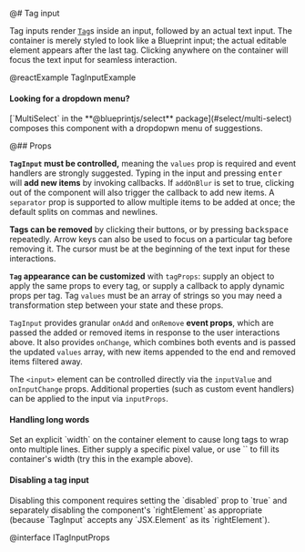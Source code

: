 @# Tag input

Tag inputs render [`Tag`](#core/components/tag)s inside an input, followed by an
actual text input. The container is merely styled to look like a Blueprint
input; the actual editable element appears after the last tag. Clicking anywhere
on the container will focus the text input for seamless interaction.

@reactExample TagInputExample

<div class="@ns-callout @ns-intent-success @ns-icon-info-sign">
    <h4 class="@ns-heading">Looking for a dropdown menu?</h4>
    [`MultiSelect` in the **@blueprintjs/select** package](#select/multi-select)
    composes this component with a dropdopwn menu of suggestions.
</div>

@## Props

**`TagInput` must be controlled,** meaning the `values` prop is required and
event handlers are strongly suggested. Typing in the input and pressing
<kbd>enter</kbd> will **add new items** by invoking callbacks. If `addOnBlur` is
set to true, clicking out of the component will also trigger the callback to add
new items. A `separator` prop is supported to allow multiple items to be added
at once; the default splits on commas and newlines.

**Tags can be removed** by clicking their <span class="@ns-icon-standard
@ns-icon-cross"></span> buttons, or by pressing <kbd>backspace</kbd> repeatedly.
Arrow keys can also be used to focus on a particular tag before removing it. The
cursor must be at the beginning of the text input for these interactions.

**`Tag` appearance can be customized** with `tagProps`: supply an object to
apply the same props to every tag, or supply a callback to apply dynamic props
per tag. Tag `values` must be an array of strings so you may need a
transformation step between your state and these props.

`TagInput` provides granular `onAdd` and `onRemove` **event props**, which are
passed the added or removed items in response to the user interactions above. It
also provides `onChange`, which combines both events and is passed the updated
`values` array, with new items appended to the end and removed items filtered
away.

The `<input>` element can be controlled directly via the `inputValue` and
`onInputChange` props. Additional properties (such as custom event handlers) can
be applied to the input via `inputProps`.

<div class="@ns-callout @ns-intent-primary @ns-icon-info-sign">
    <h4 class="@ns-heading">Handling long words</h4>
    Set an explicit `width` on the container element to cause long tags to wrap onto multiple lines.
    Either supply a specific pixel value, or use `<TagInput className={Classes.FILL}>`
    to fill its container's width (try this in the example above).
</div>

<div class="@ns-callout @ns-intent-primary @ns-icon-info-sign">
    <h4 class="@ns-heading">Disabling a tag input</h4>
    <p>Disabling this component requires setting the `disabled` prop to `true`
    and separately disabling the component's `rightElement` as appropriate
    (because `TagInput` accepts any `JSX.Element` as its `rightElement`).</p>
</div>

@interface ITagInputProps
